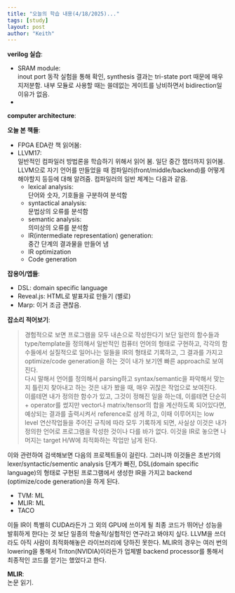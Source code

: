 ```yaml
---
title: "오늘의 학습 내용(4/18/2025)..."
tags: [study]
layout: post
author: "Keith"
---
```


**verilog 실습**:    
- SRAM module:     
inout port 동작 실험을 통해 확인, synthesis 결과는 tri-state port 때문에 매우 지저분함. 내부 모듈로 사용할 때는 쓸데없는 게이트를 낭비하면서 bidirection일 이유가 없음.
- 

**computer architecture**:


**오늘 본 책들**:
- FPGA EDA란 책 읽어봄:   
- LLVM17:    
일반적인 컴파일러 방법론을 학습하기 위해서 읽어 봄. 일단 중간 챕터까지 읽어봄. LLVM으로 자기 언어를 만들었을 때 컴파일러(front/middle/backend)를 어떻게 해야할지 등등에 대해 알려줌.
컴파일러의 일반 체계는 다음과 같음. 
   - lexical analysis:    
   단어와 숫자, 기호들을 구분하여 분석함
   - syntactical analysis:     
   문법상의 오류를 분석함
   - semantic analysis:    
   의미상의 오류를 분석함
   - IR(intermediate representation) generation:   
   중간 단계의 결과물을 만들어 냄
   - IR optimization
   - Code generation     


**잡용어/앱들**:     
- DSL: domain specific language
- Reveal.js: HTML로 발표자료 만들기 (별로)
- Marp: 이거 조금 괜찮음.

**잡소리 적어보기**:   
> 경험적으로 보면 프로그램을 모두 내손으로 작성한다기 보단 일련의 함수들과 type/template을 정의해서 일반적인 컴퓨터 언어의 형태로 구현하고, 각각의 함수들에서 실질적으로 일어나는 일들을 IR의 형태로 기록하고, 그 결과를 가지고 optimize/code generation을 하는 것이 내가 보기엔 빠른 approach로 보여진다.    
다시 말해서 언어를 정의해서 parsing하고 syntax/semantic을 파악해서 맞는지 틀린지 찾아내고 하는 것은 내가 봤을 때, 매우 귀찮은 작업으로 보여진다.   
이를테면 내가 정의한 함수가 있고, 그것이 정해진 일을 하는데, 이를테면 단순히 + operator를 썼지만 vector나 matrix/tensor의 합을 계산하도록 되어있다면, 예상되는 결과를 출력시켜서 reference로 삼게 하고, 이때 이루어지는 low level 연산작업들을 주어진 규칙에 따라 모두 기록하게 되면, 사실상 이것은 내가 정의한 언어로 프로그램을 작성한 것이나 다를 바가 없다. 이것을 IR로 놓으면 나머지는 target H/W에 최적화하는 작업만 남게 된다.

이와 관련하여 검색해보면 다음의 프로젝트들이 걸린다. 그러니까 이것들은 초반기의 lexer/syntactic/sementic analysis 단계가 빠진, DSL(domain specific language)의 형태로 구현된 프로그램에서 생성한 IR을 가지고 backend (optimize/code generation)을 하게 된다.
- TVM: ML
- MLIR: ML
- TACO

이들 IR이 특별히 CUDA라든가 그 외의 GPU에 쓰이게 될 최종 코드가 뛰어난 성능을 발휘하게 한다는 것 보단 일종의 학술적/실험적인 연구라고 봐야지 싶다. 
LLVM을 쓰더라도 아직 사람이 최적화해놓은 라이브러리에 당하진 못한다. MLIR의 경우는 여러 번의 lowering을 통해서 Triton(NVIDIA)이라든가 업체별 backend processor를 통해서 최종적인 코드를 얻기는 했었다고 한다.

**MLIR**:    
논문 읽기. 